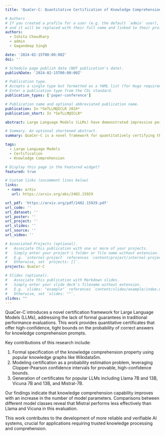 ```yaml
---
title: 'QuaCer-C: Quantitative Certification of Knowledge Comprehension in LLMs'

# Authors
# If you created a profile for a user (e.g. the default `admin` user), write the username (folder name) here
# and it will be replaced with their full name and linked to their profile.
authors:
  - Ishita Chaudhary
  - admin
  - Gagandeep Singh

date: '2024-02-15T00:00:00Z'
doi: ''

# Schedule page publish date (NOT publication's date).
publishDate: '2024-02-15T00:00:00Z'

# Publication type.
# Accepts a single type but formatted as a YAML list (for Hugo requirements).
# Enter a publication type from the CSL standard.
publication_types: ['paper-conference']

# Publication name and optional abbreviated publication name.
publication: In *SeTLLM@ICLR 2024*
publication_short: In *SeTLLM@ICLR*

abstract: Large Language Models (LLMs) have demonstrated impressive performance on several benchmarks. However, traditional studies do not provide formal guarantees on the performance of LLMs. In this work, we propose a novel certification framework for LLM, QuaCer-C, wherein we formally certify the knowledge-comprehension capabilities of popular LLMs. Our certificates are quantitative — they consist of high-confidence, tight bounds on the probability that the target LLM gives the correct answer on any relevant knowledge comprehension prompt. Our certificates for the Llama, Vicuna, and Mistral LLMs indicate that the knowledge comprehension capability improves with an increase in the number of parameters and that the Mistral model is less performant than the rest in this evaluation.

# Summary. An optional shortened abstract.
summary: QuaCer-C is a novel framework for quantitatively certifying the knowledge comprehension capabilities of Large Language Models, providing formal guarantees on their performance.

tags:
  - Large Language Models
  - Certification
  - Knowledge Comprehension

# Display this page in the Featured widget?
featured: true

# Custom links (uncomment lines below)
links:
 - name: arXiv
   url: https://arxiv.org/abs/2402.15929

url_pdf: 'https://arxiv.org/pdf/2402.15929.pdf'
url_code: ''
url_dataset: ''
url_poster: ''
url_project: ''
url_slides: ''
url_source: ''
url_video: ''

# Associated Projects (optional).
#   Associate this publication with one or more of your projects.
#   Simply enter your project's folder or file name without extension.
#   E.g. `internal-project` references `content/project/internal-project/index.md`.
#   Otherwise, set `projects: []`.
projects: QuaCer-C

# Slides (optional).
#   Associate this publication with Markdown slides.
#   Simply enter your slide deck's filename without extension.
#   E.g. `slides: "example"` references `content/slides/example/index.md`.
#   Otherwise, set `slides: ""`.
slides: ""
---
```


QuaCer-C introduces a novel certification framework for Large Language Models (LLMs), addressing the lack of formal guarantees in traditional performance evaluations. This work provides quantitative certificates that offer high-confidence, tight bounds on the probability of correct answers for knowledge comprehension prompts.

Key contributions of this research include:

1. Formal specification of the knowledge comprehension property using popular knowledge graphs like Wikidata5m.
2. Modeling certification as a probability estimation problem, leveraging Clopper-Pearson confidence intervals for provable, high-confidence bounds.
3. Generation of certificates for popular LLMs including Llama 7B and 13B, Vicuna 7B and 13B, and Mistral-7B.

Our findings indicate that knowledge comprehension capability improves with an increase in the number of model parameters. Comparisons between different model classes reveal that Mistral performs less effectively than Llama and Vicuna in this evaluation.

This work contributes to the development of more reliable and verifiable AI systems, crucial for applications requiring trusted knowledge processing and comprehension.